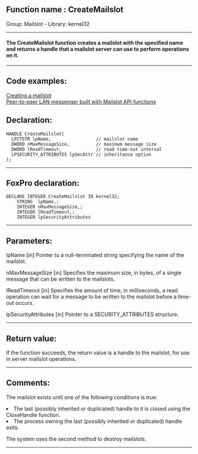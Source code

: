 
## Function name : CreateMailslot
Group: Mailslot - Library: kernel32    
***  


#### The CreateMailslot function creates a mailslot with the specified name and returns a handle that a mailslot server can use to perform operations on it. 
***  


## Code examples:
[Creating a mailslot](../../samples/sample_267.md)  
[Peer-to-peer LAN messenger built with Mailslot API functions](../../samples/sample_410.md)  

## Declaration:
```foxpro  
HANDLE CreateMailslot(
  LPCTSTR lpName,                 // mailslot name
  DWORD nMaxMessageSize,          // maximum message size
  DWORD lReadTimeout,             // read time-out interval
  LPSECURITY_ATTRIBUTES lpSecAttr // inheritance option
);  
```  
***  


## FoxPro declaration:
```foxpro  
DECLARE INTEGER CreateMailslot IN kernel32;
	STRING  lpName,;
	INTEGER nMaxMessageSize,;
	INTEGER lReadTimeout,;
	INTEGER lpSecurityAttributes  
```  
***  


## Parameters:
lpName 
[in] Pointer to a null-terminated string specifying the name of the mailslot. 

nMaxMessageSize 
[in] Specifies the maximum size, in bytes, of a single message that can be written to the mailslots. 

lReadTimeout 
[in] Specifies the amount of time, in milliseconds, a read operation can wait for a message to be written to the mailslot before a time-out occurs. 

lpSecurityAttributes 
[in] Pointer to a SECURITY_ATTRIBUTES structure.   
***  


## Return value:
If the function succeeds, the return value is a handle to the mailslot, for use in server mailslot operations.   
***  


## Comments:
The mailslot exists until one of the following conditions is true:  
<LI>The last (possibly inherited or duplicated) handle to it is closed using the CloseHandle function.  
<LI>The process owning the last (possibly inherited or duplicated) handle exits.  
  
The system uses the second method to destroy mailslots.   
  
***  

